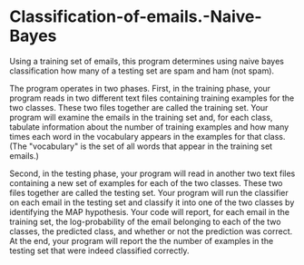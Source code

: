 # Classification-of-emails.-Naive-Bayes
Using a training set of emails, this program determines using naive bayes classification how many of a testing set are spam and ham (not spam).

The program operates in two phases. First, in the training phase, your program reads in two different text files containing training examples for the two classes. These two files together are called the training set. Your program will examine the emails in the training set and, for each class, tabulate information about the number of training examples and how many times each word in the vocabulary appears in the examples for that class. (The "vocabulary" is the set of all words that appear in the training set emails.)

Second, in the testing phase, your program will read in another two text files containing a new set of examples for each of the two classes. These two files together are called the testing set. Your program will run the classifier on each email in the testing set and classify it into one of the two classes by identifying the MAP hypothesis. Your code will report, for each email in the training set, the log-probability of the email belonging to each of the two classes, the predicted class, and whether or not the prediction was correct. At the end, your program will report the the number of examples in the testing set that were indeed classified correctly.
